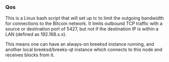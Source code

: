 ### Qos ###

This is a Linux bash script that will set up tc to limit the outgoing bandwidth for connections to the Bitcoin network. It limits outbound TCP traffic with a source or destination port of 5427, but not if the destination IP is within a LAN (defined as 192.168.x.x).

This means one can have an always-on breeksd instance running, and another local breeksd/breeks-qt instance which connects to this node and receives blocks from it.
